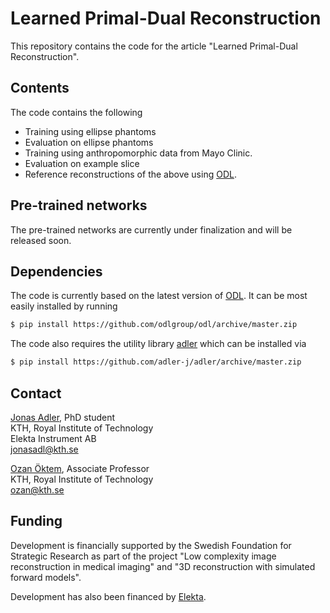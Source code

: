 Learned Primal-Dual Reconstruction
==================================

This repository contains the code for the article "Learned Primal-Dual Reconstruction".

Contents
--------
The code contains the following

* Training using ellipse phantoms
* Evaluation on ellipse phantoms
* Training using anthropomorphic data from Mayo Clinic.
* Evaluation on example slice
* Reference reconstructions of the above using [ODL](https://github.com/odlgroup/odl).

Pre-trained networks
--------------------
The pre-trained networks are currently under finalization and will be released soon.

Dependencies
------------
The code is currently based on the latest version of [ODL](https://github.com/odlgroup/odl/pull/972). It can be most easily installed by running 

```bash
$ pip install https://github.com/odlgroup/odl/archive/master.zip
```

The code also requires the utility library [adler](https://github.com/adler-j/adler) which can be installed via

```bash
$ pip install https://github.com/adler-j/adler/archive/master.zip
```

Contact
-------
[Jonas Adler](https://www.kth.se/profile/jonasadl), PhD student  
KTH, Royal Institute of Technology  
Elekta Instrument AB  
jonasadl@kth.se

[Ozan Öktem](https://www.kth.se/profile/ozan), Associate Professor  
KTH, Royal Institute of Technology  
ozan@kth.se

Funding
-------
Development is financially supported by the Swedish Foundation for Strategic Research as part of the project "Low complexity image reconstruction in medical imaging" and "3D reconstruction with simulated forward models".

Development has also been financed by [Elekta](https://www.elekta.com/).
